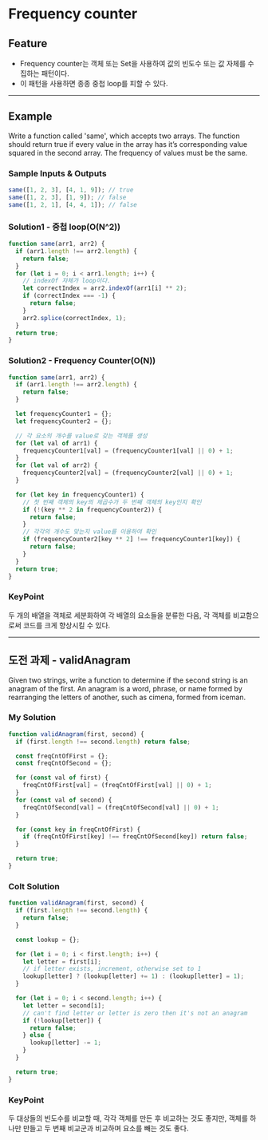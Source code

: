 # Frequency counter

## Feature

- Frequency counter는 객체 또는 Set을 사용하여 값의 빈도수 또는 값 자체를 수집하는 패턴이다.
- 이 패턴을 사용하면 종종 중첩 loop를 피할 수 있다.

---

## Example

Write a function called 'same', which accepts two arrays. The function should return true if every value in the array has it’s corresponding value squared in the second array. The frequency of values must be the same.

### Sample Inputs & Outputs

```js
same([1, 2, 3], [4, 1, 9]); // true
same([1, 2, 3], [1, 9]); // false
same([1, 2, 1], [4, 4, 1]); // false
```

### Solution1 - 중첩 loop(O(N^2))

```js
function same(arr1, arr2) {
  if (arr1.length !== arr2.length) {
    return false;
  }
  for (let i = 0; i < arr1.length; i++) {
    // indexOf 자체가 loop이다.
    let correctIndex = arr2.indexOf(arr1[i] ** 2);
    if (correctIndex === -1) {
      return false;
    }
    arr2.splice(correctIndex, 1);
  }
  return true;
}
```

### Solution2 - Frequency Counter(O(N))

```js
function same(arr1, arr2) {
  if (arr1.length !== arr2.length) {
    return false;
  }

  let frequencyCounter1 = {};
  let frequencyCounter2 = {};

  // 각 요소의 개수를 value로 갖는 객체를 생성
  for (let val of arr1) {
    frequencyCounter1[val] = (frequencyCounter1[val] || 0) + 1;
  }
  for (let val of arr2) {
    frequencyCounter2[val] = (frequencyCounter2[val] || 0) + 1;
  }

  for (let key in frequencyCounter1) {
    // 첫 번째 객체의 key의 제곱수가 두 번째 객체의 key인지 확인
    if (!(key ** 2 in frequencyCounter2)) {
      return false;
    }
    // 각각의 개수도 맞는지 value를 이용하여 확인
    if (frequencyCounter2[key ** 2] !== frequencyCounter1[key]) {
      return false;
    }
  }
  return true;
}
```

### KeyPoint

두 개의 배열을 객체로 세분화하여 각 배열의 요소들을 분류한 다음, 각 객체를 비교함으로써 코드를 크게 향상시킬 수 있다.

---

## 도전 과제 - validAnagram

Given two strings, write a function to determine if the second string is an anagram of the first. An anagram is a word, phrase, or name formed by rearranging the letters of another, such as cimena, formed from iceman.

### My Solution

```js
function validAnagram(first, second) {
  if (first.length !== second.length) return false;

  const freqCntOfFirst = {};
  const freqCntOfSecond = {};

  for (const val of first) {
    freqCntOfFirst[val] = (freqCntOfFirst[val] || 0) + 1;
  }
  for (const val of second) {
    freqCntOfSecond[val] = (freqCntOfSecond[val] || 0) + 1;
  }

  for (const key in freqCntOfFirst) {
    if (freqCntOfFirst[key] !== freqCntOfSecond[key]) return false;
  }

  return true;
}
```

### Colt Solution

```js
function validAnagram(first, second) {
  if (first.length !== second.length) {
    return false;
  }

  const lookup = {};

  for (let i = 0; i < first.length; i++) {
    let letter = first[i];
    // if letter exists, increment, otherwise set to 1
    lookup[letter] ? (lookup[letter] += 1) : (lookup[letter] = 1);
  }

  for (let i = 0; i < second.length; i++) {
    let letter = second[i];
    // can't find letter or letter is zero then it's not an anagram
    if (!lookup[letter]) {
      return false;
    } else {
      lookup[letter] -= 1;
    }
  }

  return true;
}
```

### KeyPoint

두 대상들의 빈도수를 비교할 때, 각각 객체를 만든 후 비교하는 것도 좋지만, 객체를 하나만 만들고 두 번째 비교군과 비교하며 요소를 빼는 것도 좋다.
